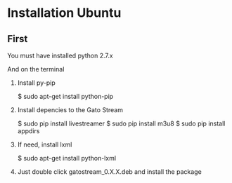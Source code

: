 Installation Ubuntu
===================

First
-----

You must have installed python 2.7.x

And on the terminal

1. Install py-pip

	$ sudo apt-get install python-pip
	
2. Install depencies to the Gato Stream

    $ sudo pip install livestreamer
    $ sudo pip install m3u8
    $ sudo pip install appdirs

3. If need, install lxml

    $ sudo apt-get install python-lxml
	
4. Just double click gatostream_0.X.X.deb and install the package